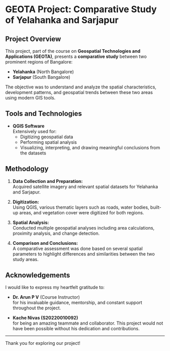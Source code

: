 # GEOTA Project: Comparative Study of Yelahanka and Sarjapur

## Project Overview
This project, part of the course on **Geospatial Technologies and Applications (GEOTA)**, presents a **comparative study** between two prominent regions of Bangalore:  
- **Yelahanka** (North Bangalore)  
- **Sarjapur** (South Bangalore)

The objective was to understand and analyze the spatial characteristics, development patterns, and geospatial trends between these two areas using modern GIS tools.

## Tools and Technologies
- **QGIS Software**  
  Extensively used for:
  - Digitizing geospatial data
  - Performing spatial analysis
  - Visualizing, interpreting, and drawing meaningful conclusions from the datasets

## Methodology
1. **Data Collection and Preparation:**  
   Acquired satellite imagery and relevant spatial datasets for Yelahanka and Sarjapur.
   
2. **Digitization:**  
   Using QGIS, various thematic layers such as roads, water bodies, built-up areas, and vegetation cover were digitized for both regions.

3. **Spatial Analysis:**  
   Conducted multiple geospatial analyses including area calculations, proximity analysis, and change detection.

4. **Comparison and Conclusions:**  
   A comparative assessment was done based on several spatial parameters to highlight differences and similarities between the two study areas.

## Acknowledgements
I would like to express my heartfelt gratitude to:
- **Dr. Arun P V** (Course Instructor)  
  for his invaluable guidance, mentorship, and constant support throughout the project.
  
- **Kache Nivas (S20220010092)**  
  for being an amazing teammate and collaborator. This project would not have been possible without his dedication and contributions.

---

Thank you for exploring our project!